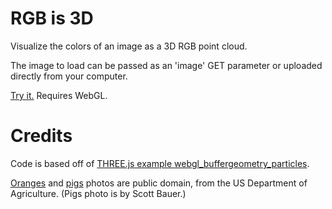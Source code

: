 # RGB is 3D

Visualize the colors of an image as a 3D RGB point cloud.

The image to load can be passed as an 'image' GET parameter or uploaded directly from your computer.

[Try it.](https://yig.github.io/image-rgb-in-3D)
Requires WebGL.

# Credits

Code is based off of [THREE.js example webgl_buffergeometry_particles](http://threejs.org/examples/webgl_buffergeometry_particles.html).

[Oranges](http://www.ars.usda.gov/is/graphics/photos/k3644-12.html) and [pigs](http://www.ars.usda.gov/is/graphics/photos/mar05/k9455-9.htm)
photos are public domain, from the US Department of Agriculture. (Pigs photo is by Scott Bauer.)
